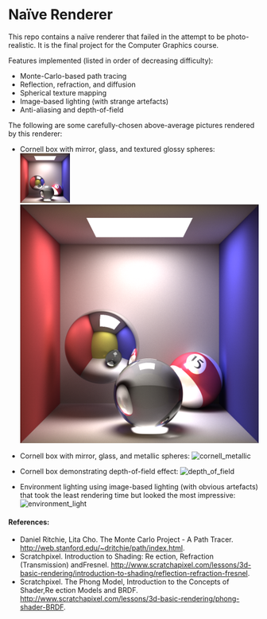 # Naïve Renderer

This repo contains a naïve renderer that failed in the attempt to be photo-realistic. It is the final project for the Computer Graphics course.

Features implemented (listed in order of decreasing difficulty):

- Monte-Carlo-based path tracing
- Reflection, refraction, and diffusion
- Spherical texture mapping
- Image-based lighting (with strange artefacts)
- Anti-aliasing and depth-of-field

The following are some carefully-chosen above-average pictures rendered by this renderer:

- Cornell box with mirror, glass, and textured glossy spheres: <img src="./rendered_images/cornell_bright.png" width="100">![cornell_bright](./rendered_images/cornell_bright.png)


- Cornell box with mirror, glass, and metallic spheres: ![cornell_metallic](./rendered_images/cornell_metallic.png)


- Cornell box demonstrating depth-of-field effect: ![depth_of_field](./rendered_images/depth_of_field.png)


- Environment lighting using image-based lighting (with obvious artefacts) that took the least rendering time but looked the most impressive: ![environment_light](./rendered_images/environment_light.png)

#### References:

- Daniel Ritchie, Lita Cho. The Monte Carlo Project - A Path Tracer. http://web.stanford.edu/~dritchie/path/index.html.
- Scratchpixel. Introduction to Shading: Re ection, Refraction (Transmission) andFresnel. http://www.scratchapixel.com/lessons/3d-basic-rendering/introduction-to-shading/reflection-refraction-fresnel.
- Scratchpixel. The Phong Model, Introduction to the Concepts of Shader,Re ection Models and BRDF. http://www.scratchapixel.com/lessons/3d-basic-rendering/phong-shader-BRDF.

